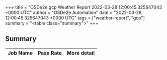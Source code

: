 +++
title = "OSDe2e gcp Weather Report 2022-03-28 12:00:45.325647043 +0000 UTC"
author = "OSDe2e Automation"
date = "2022-03-28 12:00:45.325647043 +0000 UTC"
tags = ["weather-report", "gcp"]
summary = "<table class=\"summary\"></table>"
+++
## Summary

| Job Name | Pass Rate | More detail |
|----------|-----------|-------------|




